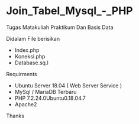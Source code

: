 # Join_Tabel_Mysql_-_PHP
Tugas Matakuliah Praktikum Dan Basis Data

Didalam File berisikan 
- Index.php
- Koneksi.php
- Database.sq.l

Requirments 
- Ubuntu Server 18.04 ( Web Server Service )
- MySql / MariaDB Terbaru
- PHP 7.2.24.0Ubuntu0.18.04.7
- Apache2

Thanks
